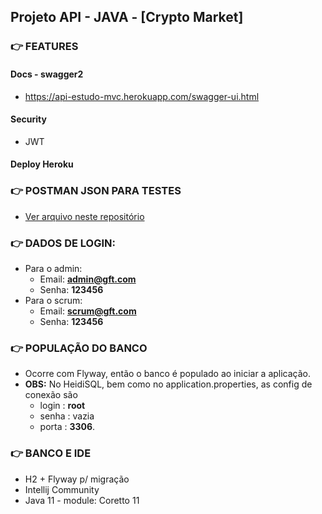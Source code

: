 ## Projeto API - JAVA - [Crypto Market]

### 👉 FEATURES
#### Docs - swagger2
+ https://api-estudo-mvc.herokuapp.com/swagger-ui.html

#### Security
  + JWT
#### Deploy Heroku


### 👉 POSTMAN JSON PARA TESTES
  + [Ver arquivo neste repositório](API_Estudo.postman_collection.json)
### 👉 DADOS DE LOGIN:
+ Para o admin:
  + Email: **admin@gft.com**
  + Senha: **123456**
+ Para o scrum:
  + Email: **scrum@gft.com**
  + Senha: **123456**

### 👉 POPULAÇÃO DO BANCO
+ Ocorre com Flyway, então o banco é populado ao iniciar a aplicação.
+ **OBS:** No HeidiSQL, bem como no application.properties, 
as config de conexão são
  + login : **root**
  + senha : vazia
  + porta : **3306**.

### 👉 BANCO E IDE
+ H2 + Flyway p/ migração
+ Intellij Community
+ Java 11 -  module: Coretto 11
